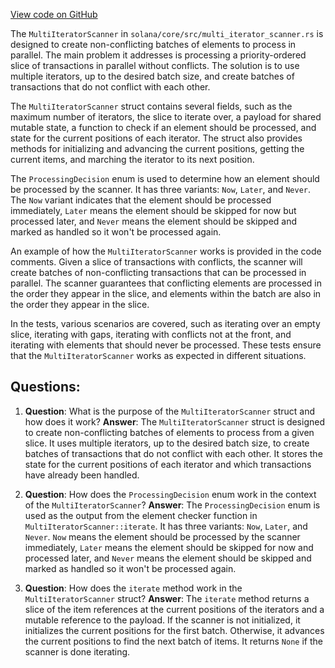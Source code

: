 [View code on GitHub](https://github.com/solana-labs/solana/blob/master/core/src/multi_iterator_scanner.rs)

The `MultiIteratorScanner` in `solana/core/src/multi_iterator_scanner.rs` is designed to create non-conflicting batches of elements to process in parallel. The main problem it addresses is processing a priority-ordered slice of transactions in parallel without conflicts. The solution is to use multiple iterators, up to the desired batch size, and create batches of transactions that do not conflict with each other.

The `MultiIteratorScanner` struct contains several fields, such as the maximum number of iterators, the slice to iterate over, a payload for shared mutable state, a function to check if an element should be processed, and state for the current positions of each iterator. The struct also provides methods for initializing and advancing the current positions, getting the current items, and marching the iterator to its next position.

The `ProcessingDecision` enum is used to determine how an element should be processed by the scanner. It has three variants: `Now`, `Later`, and `Never`. The `Now` variant indicates that the element should be processed immediately, `Later` means the element should be skipped for now but processed later, and `Never` means the element should be skipped and marked as handled so it won't be processed again.

An example of how the `MultiIteratorScanner` works is provided in the code comments. Given a slice of transactions with conflicts, the scanner will create batches of non-conflicting transactions that can be processed in parallel. The scanner guarantees that conflicting elements are processed in the order they appear in the slice, and elements within the batch are also in the order they appear in the slice.

In the tests, various scenarios are covered, such as iterating over an empty slice, iterating with gaps, iterating with conflicts not at the front, and iterating with elements that should never be processed. These tests ensure that the `MultiIteratorScanner` works as expected in different situations.
## Questions: 
 1. **Question**: What is the purpose of the `MultiIteratorScanner` struct and how does it work?
   **Answer**: The `MultiIteratorScanner` struct is designed to create non-conflicting batches of elements to process from a given slice. It uses multiple iterators, up to the desired batch size, to create batches of transactions that do not conflict with each other. It stores the state for the current positions of each iterator and which transactions have already been handled.

2. **Question**: How does the `ProcessingDecision` enum work in the context of the `MultiIteratorScanner`?
   **Answer**: The `ProcessingDecision` enum is used as the output from the element checker function in `MultiIteratorScanner::iterate`. It has three variants: `Now`, `Later`, and `Never`. `Now` means the element should be processed by the scanner immediately, `Later` means the element should be skipped for now and processed later, and `Never` means the element should be skipped and marked as handled so it won't be processed again.

3. **Question**: How does the `iterate` method work in the `MultiIteratorScanner` struct?
   **Answer**: The `iterate` method returns a slice of the item references at the current positions of the iterators and a mutable reference to the payload. If the scanner is not initialized, it initializes the current positions for the first batch. Otherwise, it advances the current positions to find the next batch of items. It returns `None` if the scanner is done iterating.